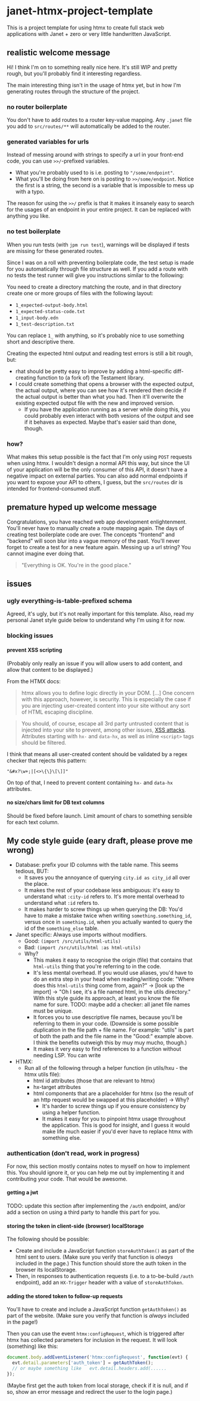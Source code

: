 # janet-htmx-project-template
This is a project template for using htmx to create full stack web
applications with Janet + zero or very little handwritten JavaScript.

## realistic welcome message
Hi! I think I'm on to something really nice here. It's still WIP and pretty
rough, but you'll probably find it interesting regardless.

The main interesting thing isn't in the usage of htmx yet, but in how I'm
generating routes through the structure of the project.

### no router boilerplate
You don't have to add routes to a router key-value mapping. Any `.janet`
file you add to `src/routes/**` will automatically be added to the
router.

### generated variables for urls
Instead of messing around with strings to specify a url in your front-end
code, you can use `>>/`-prefixed variables.
 - What you're probably used to is i.e. posting to  `"/some/endpoint"`.
 - What you'll be doing from here on is posting to `>>/some/endpoint`.
Notice the first is a string, the second is a variable that is impossible to
mess up with a typo.

The reason for using the `>>/` prefix is that it makes it insanely easy to
search for the usages of an endpoint in your entire project. It can be replaced
with anything you like.

### no test boilerplate
When you run tests (with `jpm run test`), warnings will be displayed if tests
are missing for these generated routes.

Since I was on a roll with preventing boilerplate code, the test setup is made
for you automatically through file structure as well. If you add a route with
no tests the test runner will give you instructions similar to the following:

You need to create a directory matching the route, and in that directory
create one or more groups of files with the following layout:
 - `1_expected-output-body.html`
 - `1_expected-status-code.txt`
 - `1_input-body.edn`
 - `1_test-description.txt`

You can replace `1_` with anything, so it's probably nice to use something
short and descriptive there.

Creating the expected html output and reading test errors is still a bit
rough, but:
- rhat should be pretty easy to improve by adding a html-specific diff-creating
  function to (a fork of) the Testament library.
- I could create something that opens a browser with the expected output, the
  actual output, where you can see how it's rendered then decide if the actual
  output is better than what you had. Then it'll overwrite the existing
  expected output file with the new and improved version.
   - If you have the application running as a server while doing this, you
     could probably even interact with both vesions of the output and see if
     it behaves as expected. Maybe that's easier said than done, though.


### how?
What makes this setup possible is the fact that I'm only using `POST` requests
when using htmx. I wouldn't design a normal API this way, but since the UI of
your application will be the only consumer of this API, it doesn't have a
negative impact on external parties. You can also add normal endpoints if you
want to expose your API to others, I guess, but the `src/routes` dir is
intended for frontend-consumed stuff.


## premature hyped up welcome message
Congratulations, you have reached web app development enlightenment. You'll
never have to manually create a route mapping again. The days of creating test
boilerplate code are over. The concepts "frontend" and "backend" will soon blur
into a vague memory of the past. You'll never forget to create a test for a new
feature again. Messing up a url string? You cannot imagine ever doing that.

> "Everything is OK. You're in the good place."



## issues
### ugly everything-is-table-prefixed schema
Agreed, it's ugly, but it's not really important for this template. Also, read
my personal Janet style guide below to understand why I'm using it for now.

### blocking issues
#### prevent XSS scripting
(Probably only really an issue if you will allow users to add content, and
allow that content to be displayed.)

From the HTMX docs:
> htmx allows you to define logic directly in your DOM. [...]
> One concern with this approach, however, is security. This is especially the
> case if you are injecting user-created content into your site without any
> sort of HTML escaping discipline.

> You should, of course, escape all 3rd party untrusted content that is
> injected into your site to prevent, among other issues, [XSS
> attacks](https://en.wikipedia.org/wiki/Cross-site_scripting).
> Attributes starting with `hx-` and `data-hx`, as well as inline `<script>`
> tags should be filtered.

I think that means all user-created content should be validated by a regex
checker that rejects this pattern:
```
"&#x?\w+;|[<>\{\}\[\]]"
```

On top of that, I need to prevent content containing `hx-` and `data-hx`
attributes.

#### no size/chars limit for DB text columns
Should be fixed before launch. Limit amount of chars to something sensible for
each text column.


## My code style guide (eary draft, please prove me wrong)
- Database: prefix your ID columns with the table name.
  This seems tedious, BUT:
  - It saves you the annoyance of querying `city.id as city_id` all over the
    place.
  - It makes the rest of your codebase less ambiguous: it's easy to understand
    what `:city-id` refers to. It's more mental overhead to understand what
    `:id` refers to.
  - It makes harder to screw things up when querying the DB: You'd have to make
    a mistake twice when writing `something.something_id`, versus once in
    `something.id`, when you actually wanted to query the id of the
    `something_else` table.
- Janet specific: Always use imports without modifiers.
  - Good: `(import /src/utils/html-utils)`
  - Bad:  `(import /src/utils/html :as html-utils)`
  - Why?
    - This makes it easy to recognise the origin (file) that contains that
      `html-utils` thing that you're referring to in the code.
    - It's less mental overhead. If you would use aliases, you'd have to do an
      extra step in your head when reading/writing code: "Where does this
      `html-utils` thing come from, again?" -> [look up the import] -> "Oh I
      see, it's a file named html, in the utils directory."
      With this style guide its approach, at least you know the file name for
      sure.
      TODO: maybe add a checker: all janet file names must be unique.
    - It forces you to use descriptive file names, because you'll be referring
      to them in your code.
      (Downside is some possible duplication in the file path + file name. For
      example: "utils" is part of both the path and the file name in the
      "Good:" example above. I think the benefits outweigh this by muy muy
      mucho, though.)
    - It makes it very easy to find references to a function without needing
      LSP. You can write 
- HTMX:
  - Run all of the following through a helper function (in utils/hxu - the
    htmx utils file):
      - html id attributes (those that are relevant to htmx)
      - hx-target attributes
      - html components that are a placeholder for htmx (so the result of an
        http request would be swapped at this placeholder)
     -> Why?
        - It's harder to screw things up if you ensure consistency by using a
          helper function.
        - It makes it easy for you to pinpoint htmx usage throughout the
          application. This is good for insight, and I guess it would make life
          much easier if you'd ever have to replace htmx with something else.



### authentication (don't read, work in progress)
For now, this section mostly contains notes to myself on how to implement this.
You should ignore it, or you can help me out by implementing it and
contributing your code. That would be awesome.

#### getting a jwt
TODO: update this section after implementing the `/auth` endpoint, and/or add a
section on using a third party to handle this part for you.

#### storing the token in client-side (browser) localStorage
The following should be possible:
- Create and include a JavaScript function `storeAuthToken()` as part of the
  html sent to users. (Make sure you verify that function is *always* included
  in the page.)
  This function should store the auth token in the browser its localStorage.
- Then, in responses to authentication  requests (i.e. to a to-be-build `/auth`
  endpoint), add an `HX-Trigger` header with a value of `storeAuthToken`.

#### adding the stored token to follow-up requests
You'll have to create and include a JavaScript function `getAuthToken()` as
part of the website. (Make sure you verify that function is *always* included in
the page!)

Then you can use the event `htmx:configRequest`, which is triggered after htmx
has collected parameters for inclusion in the request. It will look (something)
like this:
```js
document.body.addEventListener('htmx:configRequest', function(evt) {
  evt.detail.parameters['auth_token'] = getAuthToken();
  // or maybe something like   evt.detail.headers.add(......
});
```
(Maybe first get the auth token from local storage, check if it is null, and if
so, show an error message and redirect the user to the login page.)
